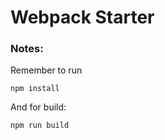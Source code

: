 # Webpack Starter


### Notes:

Remember to run 
```
npm install
```
And for build:
```
npm run build